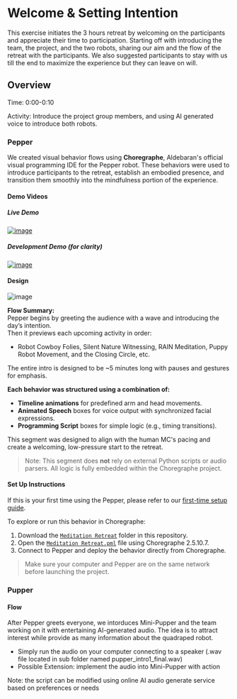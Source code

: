 # Welcome & Setting Intention

This exercise initiates the 3 hours retreat by welcoming on the participants and appreciate their time to participation. Starting off with introducing the team, the project, and the two robots, sharing our aim and the flow of the retreat with the participants. We also suggested participants to stay with us till the end to maximize the experience but they can leave on will.

## Overview

Time: 0:00-0:10 

Activity: Introduce the project group members, and using AI generated voice to introduce both robots.

### Pepper

We created visual behavior flows using **Choregraphe**, Aldebaran's official visual programming IDE for the Pepper robot. These behaviors were used to introduce participants to the retreat, establish an embodied presence, and transition them smoothly into the mindfulness portion of the experience.

#### Demo Videos

##### Live Demo
[![image](https://github.com/user-attachments/assets/8c2ef940-af9b-4a05-8178-0c20b115f372)](https://drive.google.com/file/d/1XQg6iXJKm2g9FYTju6RaRnLxWfT6AOuD/view?usp=sharing)

##### Development Demo (for clarity)
[![image](https://github.com/user-attachments/assets/8e5cbc5d-68ae-40fc-84d8-cb3734b6683b)](https://drive.google.com/file/d/1aADD2FAXFfMwwHZv9yNaRM3gFjm_T4b8/view?usp=sharing)

#### Design

![image](https://github.com/user-attachments/assets/b3c9be40-29cb-4177-a4df-80937b5242e3)

**Flow Summary:**  
Pepper begins by greeting the audience with a wave and introducing the day’s intention.  
Then it previews each upcoming activity in order:
- Robot Cowboy Folies, Silent Nature Witnessing, RAIN Meditation, Puppy Robot Movement, and the Closing Circle, etc.
  
The entire intro is designed to be ~5 minutes long with pauses and gestures for emphasis.

**Each behavior was structured using a combination of:**
- **Timeline animations** for predefined arm and head movements.
- **Animated Speech** boxes for voice output with synchronized facial expressions.
- **Programming Script** boxes for simple logic (e.g., timing transitions).

This segment was designed to align with the human MC's pacing and create a welcoming, low-pressure start to the retreat.

> Note: This segment does **not** rely on external Python scripts or audio parsers. All logic is fully embedded within the Choregraphe project.

#### Set Up Instructions

If this is your first time using the Pepper, please refer to our [first-time setup guide](../../moreInfo/setup/README.md#Pepper-Quick-Start-Guide).

To explore or run this behavior in Choregraphe:
1. Download the [```Meditation Retreat```](Meditation%20Retreat/) folder in this repository.
2. Open the [```Meditation Retreat.pml```](Meditation%20Retreat/Meditation%20Retreat.pml) file using Choregraphe 2.5.10.7.
3. Connect to Pepper and deploy the behavior directly from Choregraphe.

> Make sure your computer and Pepper are on the same network before launching the project.


### Pupper

#### Flow

After Pepper greets everyone, we intorduces Mini-Pupper and the team working on it with entertaining AI-generated audio. The idea is to attract interest while provide as many information about the quadraped robot. 
- Simply run the audio on your computer connecting to a speaker (.wav file located in sub folder named pupper_intro1_final.wav)
- Possible Extension: implement the audio into Mini-Pupper with action

Note: the script can be modified using online AI audio generate service based on preferences or needs
